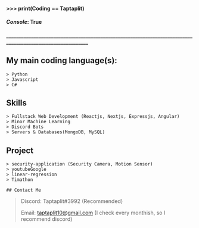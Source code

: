 
#### >>> print(Coding == Taptaplit)
#### *Console*: True

#### ____________________________________________________________________________________________________________

## My main coding language(s):
```
> Python
> Javascript
> C#
```

## Skills
```
> Fullstack Web Development (Reactjs, Nextjs, Expressjs, Angular)
> Minor Machine Learning
> Discord Bots
> Servers & Databases(MongoDB, MySQL)
```

## Project
```
> security-application (Security Camera, Motion Sensor)
> youtubeGoogle
> linear-regression
> Timathon

## Contact Me
```
> Discord: Taptaplit#3992 (Recommended) 
> 
> Email: taptaplit10@gmail.com (I check every monthish, so I recommend discord)
```
